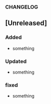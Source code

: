 ### CHANGELOG

## [Unreleased]

### Added
- something

### Updated
- something

### fixed
- something